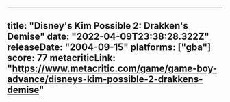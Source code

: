 
---
title: "Disney's Kim Possible 2: Drakken's Demise"
date: "2022-04-09T23:38:28.322Z"
releaseDate: "2004-09-15"
platforms: ["gba"]
score: 77
metacriticLink: "https://www.metacritic.com/game/game-boy-advance/disneys-kim-possible-2-drakkens-demise"
---
